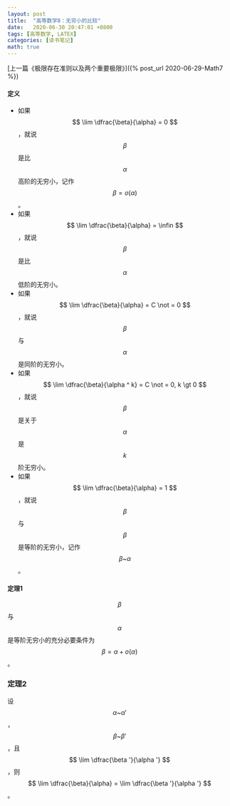 ```yaml
---
layout: post
title:  "高等数学8：无穷小的比较"
date:   2020-06-30 20:47:01 +0800
tags: [高等数学, LATEX]
categories: [读书笔记]
math: true
---
```


[上一篇《极限存在准则以及两个重要极限》]({% post_url 2020-06-29-Math7 %})

#### 定义

- 如果<span> $$ \lim \dfrac{\beta}{\alpha} = 0 $$ </span> ，就说<span> $$ \beta $$ </span>是比<span> $$ \alpha $$ </span>高阶的无穷小，记作<span> $$ \beta = o(\alpha) $$ </span>。
- 如果<span> $$ \lim \dfrac{\beta}{\alpha} = \infin $$ </span>，就说<span> $$ \beta $$ </span>是比<span> $$ \alpha $$ </span>低阶的无穷小。
- 如果<span> $$ \lim \dfrac{\beta}{\alpha} = C \not = 0 $$ </span>，就说<span> $$ \beta $$ </span>与<span> $$ \alpha $$ </span>是同阶的无穷小。 
- 如果<span> $$ \lim \dfrac{\beta}{\alpha ^ k} = C \not = 0, k \gt 0 $$ </span>，就说<span> $$ \beta $$ </span>是关于<span> $$ \alpha $$ </span>是<span> $$ k $$ </span>阶无穷小。 
- 如果<span> $$ \lim \dfrac{\beta}{\alpha} = 1 $$ </span>，就说<span> $$ \beta $$ </span>与<span> $$ \beta $$ </span>是等阶的无穷小，记作<span> $$ \beta \text{\textasciitilde} \alpha $$ </span>。


#### 定理1

<span> $$ \beta $$ </span>与<span> $$ \alpha $$ </span>是等阶无穷小的充分必要条件为<span> $$ \beta = \alpha + o(\alpha) $$ </span>。

### 定理2

设<span> $$ \alpha \text{\textasciitilde} \alpha ' $$ </span>，<span> $$ \beta \text{\textasciitilde} \beta ' $$ </span>，且<span> $$ \lim \dfrac{\beta '}{\alpha '}  $$ </span>，则 <span> $$ \lim \dfrac{\beta}{\alpha} = \lim \dfrac{\beta '}{\alpha '}  $$ </span>。

